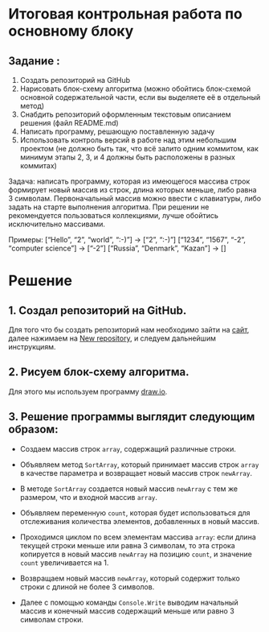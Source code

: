 # Итоговая контрольная работа по основному блоку

## Задание :

1. Создать репозиторий на GitHub
2. Нарисовать блок-схему алгоритма (можно обойтись блок-схемой основной содержательной части, если вы выделяете её в отдельный метод)
3. Снабдить репозиторий оформленным текстовым описанием решения (файл README.md)
4. Написать программу, решающую поставленную задачу
5. Использовать контроль версий в работе над этим небольшим проектом (не должно быть так, что всё залито одним коммитом, как минимум этапы 2, 3, и 4 должны быть расположены в разных коммитах)

Задача: написать программу, которая из имеющегося массива строк формирует новый массив из строк, длина которых меньше, либо равна 3 символам. Первоначальный массив можно ввести с клавиатуры, либо задать на старте выполнения алгоритма. При решении не рекомендуется пользоваться коллекциями, лучше обойтись исключительно массивами.

Примеры:
[“Hello”, “2”, “world”, “:-)”] → [“2”, “:-)”]
[“1234”, “1567”, “-2”, “computer science”] → [“-2”]
[“Russia”, “Denmark”, “Kazan”] → []

# Решение

## 1. Создал репозиторий на GitHub.

Для того что бы создать репозиторий нам необходимо зайти на [сайт](https://github.com/), далее нажимаем на [New repository](https://github.com/new), и следуем дальнейшим инструкциям.

## 2. Рисуем блок-схему алгоритма.

Для этого мы используем программу [draw.io](https://app.diagrams.net/).

## 3. Решение программы выглядит следующим образом:

- Создаем массив строк `array`, содержащий различные строки.

- Объявляем метод `SortArray`, который принимает массив строк `array` в качестве параметра и возвращает новый массив строк `newArray`.

- В методе `SortArray` создается новый массив `newArray` с тем же размером, что и входной массив `array`.

- Объявляем переменную `count`, которая будет использоваться для отслеживания количества элементов, добавленных в новый массив.

- Проходимся циклом по всем элементам массива `array`:
если длина текущей строки меньше или равна 3 символам, то эта строка копируется в новый массив `newArray` на позицию `count`, и значение `count` увеличивается на 1.

- Возвращаем новый массив `newArray`, который содержит только строки с длиной не более 3 символов.
- Далее с помощью команды `Console.Write` выводим начальный массив и конечный массив содержащий меньше или равно 3 символам строки.


